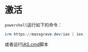 # 激活

`powershell`运行如下的命令：
```powershell
irm https://massgrave.dev/ias | iex
```

或者运行[IAS.cmd](./IAS.cmd)脚本

